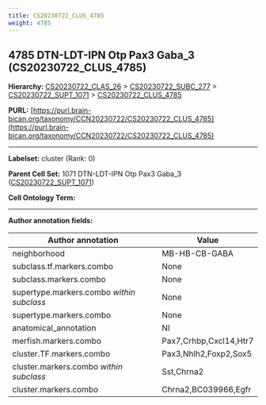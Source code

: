 ```yaml
---
title: CS20230722_CLUS_4785
weight: 4785
---
```

## 4785 DTN-LDT-IPN Otp Pax3 Gaba_3 (CS20230722_CLUS_4785)
<b>Hierarchy: </b>
[CS20230722_CLAS_26](../CS20230722_CLAS_26) >
[CS20230722_SUBC_277](../CS20230722_SUBC_277) >
[CS20230722_SUPT_1071](../CS20230722_SUPT_1071) >
[CS20230722_CLUS_4785](../CS20230722_CLUS_4785)

**PURL:** [https://purl.brain-bican.org/taxonomy/CCN20230722/CS20230722_CLUS_4785](https://purl.brain-bican.org/taxonomy/CCN20230722/CS20230722_CLUS_4785)

---


**Labelset:** cluster (Rank: 0)

**Parent Cell Set:** 1071 DTN-LDT-IPN Otp Pax3 Gaba_3 ([CS20230722_SUPT_1071](../CS20230722_SUPT_1071))



**Cell Ontology Term:** 

[MARKER GENES.]: #


---

[TRANSFERRED ANNOTATIONS.]: #


[AUTHOR ANNOTATION FIELDS.]: #


**Author annotation fields:**

| Author annotation | Value |
|-------------------|-------|
|neighborhood|MB-HB-CB-GABA|
|subclass.tf.markers.combo|None|
|subclass.markers.combo|None|
|supertype.markers.combo _within subclass_|None|
|supertype.markers.combo|None|
|anatomical_annotation|NI|
|merfish.markers.combo|Pax7,Crhbp,Cxcl14,Htr7|
|cluster.TF.markers.combo|Pax3,Nhlh2,Foxp2,Sox5|
|cluster.markers.combo _within subclass_|Sst,Chrna2|
|cluster.markers.combo|Chrna2,BC039966,Egfr|
